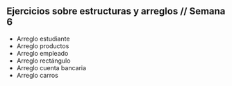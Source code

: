 Ejercicios sobre estructuras y arreglos // Semana 6
---
* Arreglo estudiante
* Arreglo productos
* Arreglo empleado
* Arreglo rectángulo
* Arreglo cuenta bancaria
* Arreglo carros
